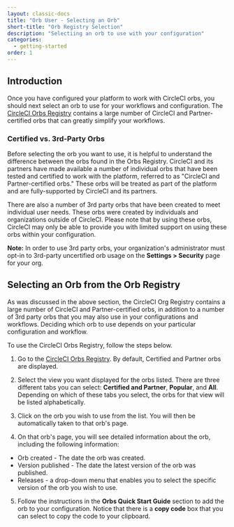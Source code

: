 ```yaml
---
layout: classic-docs
title: "Orb User - Selecting an Orb"
short-title: "Orb Registry Selection"
description: "Selectiing an orb to use with your configuration"
categories:
  - getting-started
order: 1
---
```


## Introduction

Once you have configured your platform to work with CircleCI orbs, you should next select an orb to use for your workflows and configuration. The [CircleCI Orbs Registry](https://circleci.com/orbs/registry/) contains a large number of CircleCI and Partner-certified orbs that can greatly simplify your workflows.

### Certified vs. 3rd-Party Orbs

Before selecting the orb you want to use, it is helpful to understand the difference between the orbs found in the Orbs Registry. CircleCI and its partners have made available a number of individual orbs that have been tested and certified to work with the platform, referred to as "CircleCI and Partner-certified orbs." These orbs will be treated as part of the platform and are fully-supported by CircleCI and its partners.

There are also a number of 3rd party orbs that have been created to meet individual user needs. These orbs were created by individuals and organizations outside of CircleCI. Please note that by using these orbs, CircleCI may only be able to provide you with limited support on using these orbs within your configuration.

**Note:** In order to use 3rd party orbs, your organization's administrator must opt-in to 3rd-party uncertified orb usage on the **Settings > Security** page for your org.

## Selecting an Orb from the Orb Registry

As was discussed in the above section, the CircleCI Org Registry contains a large number of CircleCI and Partner-certified orbs, in addition to a number of 3rd party orbs that you may also use in your configurations and workflows. Deciding which orb to use depends on your particular configuration and workflow.

To use the CircleCI Orbs Registry, follow the steps below.

1) Go to the [CircleCI Orbs Registry](https://circleci.com/orbs/registry/). By default, Certified and Partner orbs are displayed.

2) Select the view you want displayed for the orbs listed. There are three different tabs you can select: **Certified and Partner**, **Popular**, and **All**. Depending on which of these tabs you select, the orbs for that view will be listed alphabetically.

3) Click on the orb you wish to use from the list. You will then be automatically taken to that orb's page.

4) On that orb's page, you will see detailed information about the orb, including the following information:

* Orb created - The date the orb was created.
* Version published - The date the latest version of the orb was published.
* Releases - a drop-down menu that enables you to select the specific version of the orb you wish to use.

5) Follow the instructions in the **Orbs Quick Start Guide** section to add the orb to your configuration. Notice that there is a **copy code** box that you can select to copy the code to your clipboard.
